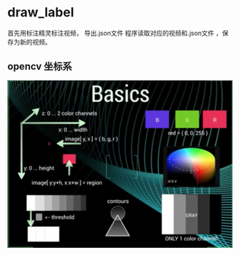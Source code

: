 # draw_label
首先用标注精灵标注视频， 导出.json文件
程序读取对应的视频和.json文件 ，保存为新的视频。 
## opencv 坐标系
![basics](OpenCV-axis-basics.png "basics")
